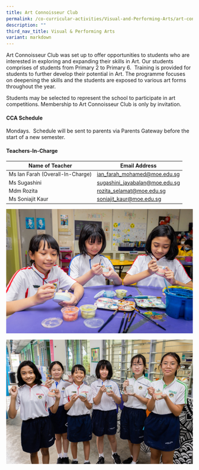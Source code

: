 ```yaml
---
title: Art Connoisseur Club
permalink: /co-curricular-activities/Visual-and-Performing-Arts/art-connoisseur-club/
description: ""
third_nav_title: Visual & Performing Arts
variant: markdown
---
```

Art Connoisseur Club was set up to offer opportunities to students who are interested in exploring and expanding their skills in Art. Our students comprises of students from Primary 2 to Primary 6.  Training is provided for students to further develop their potential in Art. The programme focuses on deepening the skills and the students are exposed to various art forms throughout the year.

Students may be selected to represent the school to participate in art competitions. Membership to Art Connoisseur Club is only by invitation.

#### CCA Schedule
Mondays.  Schedule will be sent to parents via Parents Gateway before the start of a new semester.

#### Teachers-In-Charge

| Name of Teacher | Email Address |
|---|---|
| Ms Ian Farah (Overall-In-Charge) | [ian_farah_mohamed@moe.edu.sg](mailto:ian_farah_mohamed@moe.edu.sg)
| Ms Sugashini   | [sugashini_jayabalan@moe.edu.sg](mailto:sugashini_jayabalan@moe.edu.sg)  |
| Mdm Rozita  | [rozita_selamat@moe.edu.sg](mailto:rozita_selamat@moe.edu.sg)  |
| Ms Soniajit Kaur  | [soniajit_kaur@moe.edu.sg](mailto:soniajit_kaur@moe.edu.sg)  |

![](/images/CCA/VAPA/art1.jpg)

![](/images/CCA/VAPA/art2.jpg)
